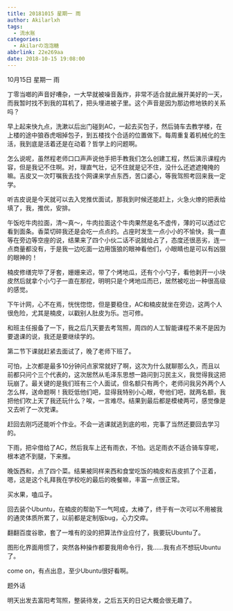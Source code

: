 ```yaml
---
title: 20181015 星期一 雨
author: Akilarlxh
tags:
  - 流水账
categories:
  - Akilarの泡泡糖
abbrlink: 22e269aa
date: 2018-10-15 19:08:00
---
```

10月15日 星期一 雨

丁零当啷的声音好嘈杂，一大早就被噪音轰炸，非常不适合就此展开美好的一天，而我暂时找不到我的耳机了，把头埋进被子里。这个声音是因为那边修地铁的关系吗？

早上起来快九点，洗漱以后出门碰到AC，一起去买包子，然后骑车去教学楼，在上楼的途中狼吞虎咽掉包子，到五楼找个合适的位置做下。每周重复着机械化的生活，我到底是活着还是在动着？哲学上的问题啊。

怎么说呢，虽然程老师口口声声说他手把手教我们怎么创建工程，然后演示课程内容，但是我记不住啊。对，理直气壮，记不住就是记不住，没什么还遮遮掩掩的嘛。吉皮又一次叮嘱我去找个网课来学点东西，苦口婆心，等我驾照考回来我一定学。

听吉皮说是今天就可以去入党推优面试，那我到时候还能赶上，火急火燎的把表给填了，我，推优，安排。

午饭吃牛肉拉面，清～真～，牛肉拉面这个牛肉果然是名不虚传，薄的可以透过它看到面条。香菜切碎我还是会吃一点点的。占座时发生一点小小的不愉快，我一直等在旁边等空座的说，结果来了四个小伙二话不说就给占了，态度还很恶劣，连一点商量都没有，于是我一边吃面一边用饿狼的眼神看他们，小眼睛也是可以有凶狠的眼神的！

楠皮修缮完毕了牙套，姗姗来迟，带了个烤地瓜，还有个小勺子，看他剥开一小块皮然后就拿个小勺子一直在那挖，明明只是个烤地瓜而已，居然被吃出一种很高级的感觉。

下午计网，心不在焉，恍恍惚惚，但是要稳住，AC和楠皮就坐在旁边，这两个人很危险，尤其是楠皮，以戳别人肚皮为乐。岂可修。

和班主任报备了一下，我之后几天要去考驾照，周四的人工智能课程不来不是因为要退课的说，我还是要继续学的。

第二节下课就赶紧去面试了，晚了老师下班了。

可怕，上次都是最多10分钟问点家常就好了啊，这次为什么就聊那么久，而且以前都只问个三个代表的，这次居然从毛泽东思想一路问到习民主义，我觉得我这把玩崩了。最关键的是我们班有三个人面试，但名额只有两个，老师问我另外两个人怎么样，送命题啊！我贬低他们吧，显得我特别小心眼，夸他们吧，就两名额，我把他们吹上天了我还玩什么？唉，一言难尽。结果到最后都是模棱两可，感觉像是又去听了一次党课。

赶回去刚巧还能听个作业。不会一逃课就逃到底的啦，完事了当然还要回去学习的。

下雨，把伞借给了AC，然后我车上还有雨衣，不怕。远足雨衣不适合骑车穿呢，根本遮不到腿，下来推。

晚饭西和，点了四个菜。结果被同样来西和食堂吃饭的楠皮和吉皮抓了个正着，嗯，这是这个礼拜我在学校吃的最后的晚餐嘛，丰富一点很正常。

买水果，嗑瓜子。

回去装个Ubuntu，在楠皮的帮助下一气呵成，太棒了，终于有一次可以不用被我的通灵体质所累了，以前都是定制版bug，心力交瘁。

翻翻百度谷歌，套了一堆有的没的把算法作业应付了，我要玩Ubuntu了。

图形化界面用惯了，突然各种操作都要我用命令行，我……我有点不想玩Ubuntu了。

come on，有点出息，至少Ubuntu很好看啊。

题外话

明天出发去富阳考驾照，整装待发，之后五天的日记大概会很无趣了。




